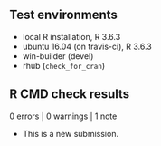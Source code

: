 ## Test environments
* local R installation, R 3.6.3
* ubuntu 16.04 (on travis-ci), R 3.6.3
* win-builder (devel)
* rhub (`check_for_cran`)

## R CMD check results

0 errors | 0 warnings | 1 note

* This is a new submission.
